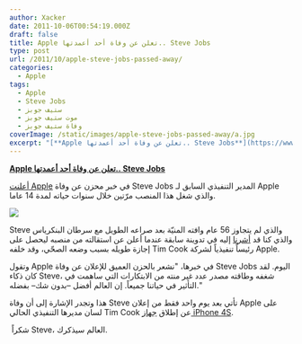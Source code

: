```yaml
---
author: Xacker
date: 2011-10-06T00:54:19.000Z
draft: false
title: Apple تعلن عن وفاة أحد أعمدتها.. Steve Jobs
type: post
url: /2011/10/apple-steve-jobs-passed-away/
categories:
  - Apple
tags:
  - Apple
  - Steve Jobs
  - ستيف جوبز
  - موت ستيف جوبز
  - وفاة ستيف جوبز
coverImage: /static/images/apple-steve-jobs-passed-away/a.jpg
excerpt: "[**Apple تعلن عن وفاة أحد أعمدتها.. Steve Jobs**](https://www.it-scoop.com/2011/10/apple-steve-jobs-passed-away/)\n\n[أعلنت Apple](http://www.apple.com/pr/library/2011/10/05Statement-by-Apples-Board-of-Directors.html) في خبر محزن عن وفاة Steve Jobs المدير التنفيذي السابق لـ Apple والذي شغل هذا\_المنصب مرّتين خلال سنوات حياته لمدة 14 عاما.\n\n\n\nSteve والذي لم يتجاوز 56 عام وافته المنيّة بعد صراعه"
---
```

[**Apple تعلن عن وفاة أحد أعمدتها.. Steve Jobs**](https://www.it-scoop.com/2011/10/apple-steve-jobs-passed-away/)

[أعلنت Apple](http://www.apple.com/pr/library/2011/10/05Statement-by-Apples-Board-of-Directors.html) في خبر محزن عن وفاة Steve Jobs المدير التنفيذي السابق لـ Apple والذي شغل هذا المنصب مرّتين خلال سنوات حياته لمدة 14 عاما.

![](/static/images/apple-steve-jobs-passed-away/a.jpg)

Steve والذي لم يتجاوز 56 عام وافته المنيّة بعد صراعه الطويل مع سرطان البنكرياس والذي كنا قد [أشرنا](https://www.it-scoop.com/2011/08/steve-jobs-resigns-apple-ceo/) إليه في تدوينة سابقة عندما أعلن عن استقالته من منصبه ليحصل على إجازة طويله بسبب وضعه الصحّي، وقد خلفه Tim Cook رئيساً تنفيذياً لشركة Apple.

وتقول Apple في خبرها، "نشعر بالحزن العميق للإعلان عن وفاة Steve Jobs اليوم. لقد كان ذكاء Steve، شغفه وطاقته مصدر عدد غير منته من الابتكارات التي ساهمت في التأثير في حياتنا جميعاً. إن العالم أفضل –بدون شك– بفضله."

هذا وتجدر الإشارة إلى أن وفاة Steve تأتي بعد يوم واحد فقط من إعلان Apple على لسان مديرها التنفيذي الحالي Tim Cook عن إطلاق [جهاز iPhone 4S](http://www.apple.com/iphone/specs.html).

 شكراً Steve، العالم سيذكرك.
